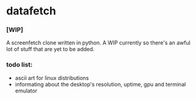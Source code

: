 # datafetch
### [WIP]

A screenfetch clone written in python. A WIP currently so there's an awful lot of stuff that are yet to be added. 

### todo list:

* ascii art for linux distributions
* informating about the desktop's resolution, uptime, gpu and terminal emulator 

